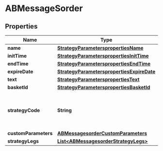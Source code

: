 # ABMessageSorder

## Properties
Name | Type | Description | Notes
------------ | ------------- | ------------- | -------------
**name** | [**StrategyParameterspropertiesName**](StrategyParameterspropertiesName.md) |  |  [optional]
**initTime** | [**StrategyParameterspropertiesInitTime**](StrategyParameterspropertiesInitTime.md) |  |  [optional]
**endTime** | [**StrategyParameterspropertiesEndTime**](StrategyParameterspropertiesEndTime.md) |  |  [optional]
**expireDate** | [**StrategyParameterspropertiesExpireDate**](StrategyParameterspropertiesExpireDate.md) |  |  [optional]
**text** | [**StrategyParameterspropertiesText**](StrategyParameterspropertiesText.md) |  |  [optional]
**basketId** | [**StrategyParameterspropertiesBasketId**](StrategyParameterspropertiesBasketId.md) |  |  [optional]
**strategyCode** | **String** | Strategy code for Single Order strategy (sorder) |  [optional]
**customParameters** | [**ABMessagesorderCustomParameters**](ABMessagesorderCustomParameters.md) |  |  [optional]
**strategyLegs** | [**List&lt;ABMessagesorderStrategyLegs&gt;**](ABMessagesorderStrategyLegs.md) |  |  [optional]
